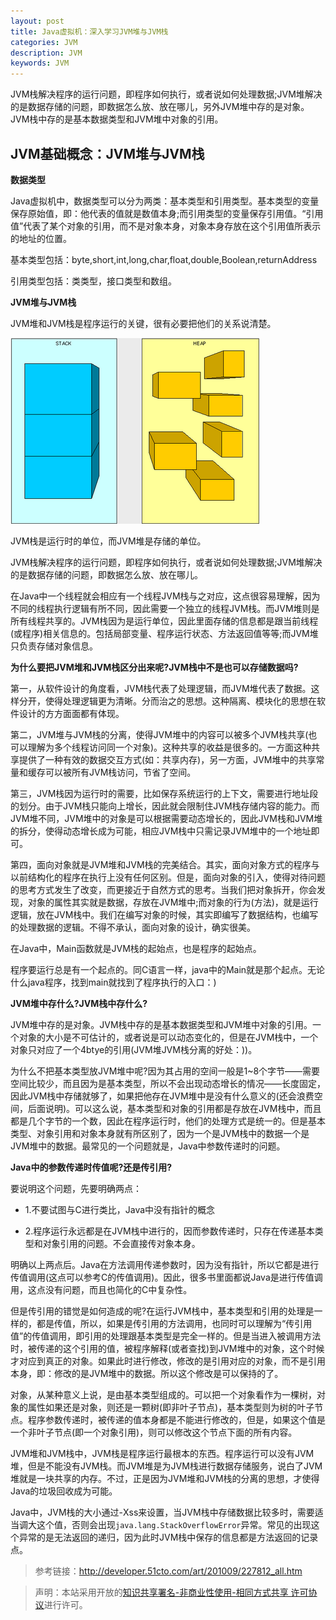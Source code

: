 ```yaml
---
layout: post
title: Java虚拟机：深入学习JVM堆与JVM栈
categories: JVM
description: JVM
keywords: JVM
---
```


JVM栈解决程序的运行问题，即程序如何执行，或者说如何处理数据;JVM堆解决的是数据存储的问题，即数据怎么放、放在哪儿，另外JVM堆中存的是对象。JVM栈中存的是基本数据类型和JVM堆中对象的引用。

## JVM基础概念：JVM堆与JVM栈

**数据类型**

Java虚拟机中，数据类型可以分为两类：基本类型和引用类型。基本类型的变量保存原始值，即：他代表的值就是数值本身;而引用类型的变量保存引用值。“引用值”代表了某个对象的引用，而不是对象本身，对象本身存放在这个引用值所表示的地址的位置。

基本类型包括：byte,short,int,long,char,float,double,Boolean,returnAddress

引用类型包括：类类型，接口类型和数组。

**JVM堆与JVM栈**

JVM堆和JVM栈是程序运行的关键，很有必要把他们的关系说清楚。

![](/images/blog/2018-04-08-JVM-3/JVM_3_001.png)

JVM栈是运行时的单位，而JVM堆是存储的单位。

JVM栈解决程序的运行问题，即程序如何执行，或者说如何处理数据;JVM堆解决的是数据存储的问题，即数据怎么放、放在哪儿。

在Java中一个线程就会相应有一个线程JVM栈与之对应，这点很容易理解，因为不同的线程执行逻辑有所不同，因此需要一个独立的线程JVM栈。而JVM堆则是所有线程共享的。JVM栈因为是运行单位，因此里面存储的信息都是跟当前线程(或程序)相关信息的。包括局部变量、程序运行状态、方法返回值等等;而JVM堆只负责存储对象信息。

**为什么要把JVM堆和JVM栈区分出来呢?JVM栈中不是也可以存储数据吗?**

第一，从软件设计的角度看，JVM栈代表了处理逻辑，而JVM堆代表了数据。这样分开，使得处理逻辑更为清晰。分而治之的思想。这种隔离、模块化的思想在软件设计的方方面面都有体现。

第二，JVM堆与JVM栈的分离，使得JVM堆中的内容可以被多个JVM栈共享(也可以理解为多个线程访问同一个对象)。这种共享的收益是很多的。一方面这种共享提供了一种有效的数据交互方式(如：共享内存)，另一方面，JVM堆中的共享常量和缓存可以被所有JVM栈访问，节省了空间。

第三，JVM栈因为运行时的需要，比如保存系统运行的上下文，需要进行地址段的划分。由于JVM栈只能向上增长，因此就会限制住JVM栈存储内容的能力。而JVM堆不同，JVM堆中的对象是可以根据需要动态增长的，因此JVM栈和JVM堆的拆分，使得动态增长成为可能，相应JVM栈中只需记录JVM堆中的一个地址即可。

第四，面向对象就是JVM堆和JVM栈的完美结合。其实，面向对象方式的程序与以前结构化的程序在执行上没有任何区别。但是，面向对象的引入，使得对待问题的思考方式发生了改变，而更接近于自然方式的思考。当我们把对象拆开，你会发现，对象的属性其实就是数据，存放在JVM堆中;而对象的行为(方法)，就是运行逻辑，放在JVM栈中。我们在编写对象的时候，其实即编写了数据结构，也编写的处理数据的逻辑。不得不承认，面向对象的设计，确实很美。

在Java中，Main函数就是JVM栈的起始点，也是程序的起始点。

程序要运行总是有一个起点的。同C语言一样，java中的Main就是那个起点。无论什么java程序，找到main就找到了程序执行的入口：)

**JVM堆中存什么?JVM栈中存什么?**

JVM堆中存的是对象。JVM栈中存的是基本数据类型和JVM堆中对象的引用。一个对象的大小是不可估计的，或者说是可以动态变化的，但是在JVM栈中，一个对象只对应了一个4btye的引用(JVM堆JVM栈分离的好处：))。

为什么不把基本类型放JVM堆中呢?因为其占用的空间一般是1~8个字节——需要空间比较少，而且因为是基本类型，所以不会出现动态增长的情况——长度固定，因此JVM栈中存储就够了，如果把他存在JVM堆中是没有什么意义的(还会浪费空间，后面说明)。可以这么说，基本类型和对象的引用都是存放在JVM栈中，而且都是几个字节的一个数，因此在程序运行时，他们的处理方式是统一的。但是基本类型、对象引用和对象本身就有所区别了，因为一个是JVM栈中的数据一个是JVM堆中的数据。最常见的一个问题就是，Java中参数传递时的问题。

**Java中的参数传递时传值呢?还是传引用?**

要说明这个问题，先要明确两点：

* 1.不要试图与C进行类比，Java中没有指针的概念

* 2.程序运行永远都是在JVM栈中进行的，因而参数传递时，只存在传递基本类型和对象引用的问题。不会直接传对象本身。

明确以上两点后。Java在方法调用传递参数时，因为没有指针，所以它都是进行传值调用(这点可以参考C的传值调用)。因此，很多书里面都说Java是进行传值调用，这点没有问题，而且也简化的C中复杂性。

但是传引用的错觉是如何造成的呢?在运行JVM栈中，基本类型和引用的处理是一样的，都是传值，所以，如果是传引用的方法调用，也同时可以理解为“传引用值”的传值调用，即引用的处理跟基本类型是完全一样的。但是当进入被调用方法时，被传递的这个引用的值，被程序解释(或者查找)到JVM堆中的对象，这个时候才对应到真正的对象。如果此时进行修改，修改的是引用对应的对象，而不是引用本身，即：修改的是JVM堆中的数据。所以这个修改是可以保持的了。

对象，从某种意义上说，是由基本类型组成的。可以把一个对象看作为一棵树，对象的属性如果还是对象，则还是一颗树(即非叶子节点)，基本类型则为树的叶子节点。程序参数传递时，被传递的值本身都是不能进行修改的，但是，如果这个值是一个非叶子节点(即一个对象引用)，则可以修改这个节点下面的所有内容。

JVM堆和JVM栈中，JVM栈是程序运行最根本的东西。程序运行可以没有JVM堆，但是不能没有JVM栈。而JVM堆是为JVM栈进行数据存储服务，说白了JVM堆就是一块共享的内存。不过，正是因为JVM堆和JVM栈的分离的思想，才使得Java的垃圾回收成为可能。

Java中，JVM栈的大小通过-Xss来设置，当JVM栈中存储数据比较多时，需要适当调大这个值，否则会出现`java.lang.StackOverflowError`异常。常见的出现这个异常的是无法返回的递归，因为此时JVM栈中保存的信息都是方法返回的记录点。

> 参考链接：http://developer.51cto.com/art/201009/227812_all.htm

> 声明：本站采用开放的[知识共享署名-非商业性使用-相同方式共享 许可协议](https://creativecommons.org/licenses/by-nc-sa/3.0/deed.zh)进行许可。

